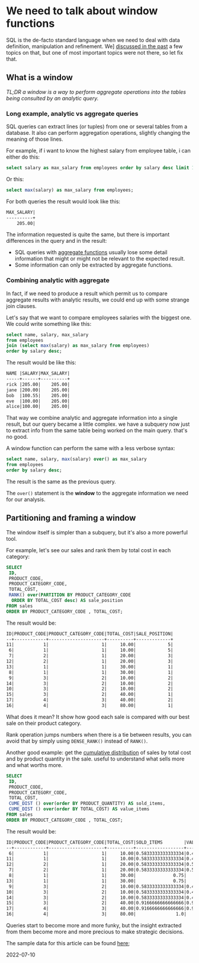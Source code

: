 # We need to talk about window functions

SQL is the de-facto standard language when we need to deal with data definition,
manipulation and refinement. We]
[discussed in the past](#/blog/0016-vanilla-sql-cookbook.md) a few topics on
that, but one of most important topics were not there, so let fix that.

## What is a window

_TL;DR a window is a way to perform aggregate operations into the tables being
consulted by an analytic query._

### Long example, analytic vs aggregate queries

SQL queries can extract lines (or tuples) from one or several tables from a
database. It also can perform aggregation operations, slightly changing the
meaning of those lines.

For example, if i want to know the highest salary from employee table, i can
either do this:

```sql
select salary as max_salary from employees order by salary desc limit 1;  
```

Or this:

```sql
select max(salary) as max_salary from employees;  
```

For both queries the result would look like this:

```markdown
MAX_SALARY|
----------+
    205.00|
```

The information requested is quite the same, but there is important differences
in the query and in the result:

- SQL queries with [aggregate functions](https://www.sqltutorial.org/sql-aggregate-functions/)
  usually lose some detail information that might or might not be relevant to
  the expected result.
- Some information can only be extracted by aggregate functions.

### Combining analytic with aggregate

In fact, if we need to produce a result which permit us to compare aggregate
results with analytic results, we could end up with some strange join clauses.

Let's say that we want to compare employees salaries with the biggest one. We
could write something like this:

```sql
select name, salary, max_salary 
from employees 
join (select max(salary) as max_salary from employees)
order by salary desc;  
```

The result would be like this:

```markdown
NAME |SALARY|MAX_SALARY|
-----+------+----------+
rick |205.00|    205.00|
jane |200.00|    205.00|
bob  |100.55|    205.00|
eve  |100.00|    205.00|
alice|100.00|    205.00|
```

That way we combine analytic and aggregate information into a single result, but
our query became a little complex. we have a subquery now just to extract info
from the same table being worked on the main query. that's no good.

A window function can perform the same with a less verbose syntax:

```sql
select name, salary, max(salary) over() as max_salary 
from employees 
order by salary desc;  
```

The result is the same as the previous query.

The `over()` statement is the **window** to the aggregate information we need
for our analysis.

## Partitioning and framing a window

The window itself is simpler than a subquery, but it's also a more powerful tool.

For example, let's see our sales and rank them by total cost in each category:

```sql
SELECT 
 ID,
 PRODUCT_CODE, 
 PRODUCT_CATEGORY_CODE, 
 TOTAL_COST,
 RANK() over(PARTITION BY PRODUCT_CATEGORY_CODE 
  ORDER BY TOTAL_COST desc) AS sale_position
FROM sales
ORDER BY PRODUCT_CATEGORY_CODE , TOTAL_COST;
```

The result would be:

```markdown
ID|PRODUCT_CODE|PRODUCT_CATEGORY_CODE|TOTAL_COST|SALE_POSITION|
--+------------+---------------------+----------+-------------+
11|           1|                    1|     10.00|            5|
 6|           1|                    1|     10.00|            5|
 7|           2|                    1|     20.00|            3|
12|           2|                    1|     20.00|            3|
13|           1|                    1|     30.00|            1|
 8|           1|                    1|     30.00|            1|
 9|           3|                    2|     10.00|            2|
14|           3|                    2|     10.00|            2|
10|           3|                    2|     10.00|            2|
15|           3|                    2|     40.00|            1|
17|           4|                    3|     40.00|            2|
16|           4|                    3|     80.00|            1|
```

What does it mean? It show how good each sale is compared with our best sale on
their product category.

Rank operation jumps numbers when there is a tie between results, you can avoid
that by simply using `DENSE_RANK()` instead of `RANK()`.

Another good example: get the
[cumulative distribution](https://www.sqltutorial.org/sql-window-functions/sql-cume_dist/)
of sales by total cost and by product quantity in the sale. useful to understand
what sells more and what worths more.

```sql
SELECT 
 ID,
 PRODUCT_CODE, 
 PRODUCT_CATEGORY_CODE, 
 TOTAL_COST,
 CUME_DIST () over(order BY PRODUCT_QUANTITY) AS sold_items,
 CUME_DIST () over(order BY TOTAL_COST) AS value_items
FROM sales
ORDER BY PRODUCT_CATEGORY_CODE , TOTAL_COST;
```

The result would be:

```markdown
ID|PRODUCT_CODE|PRODUCT_CATEGORY_CODE|TOTAL_COST|SOLD_ITEMS        |VALUE_ITEMS       |
--+------------+---------------------+----------+------------------+------------------+
 6|           1|                    1|     10.00|0.5833333333333334|0.4166666666666667|
11|           1|                    1|     10.00|0.5833333333333334|0.4166666666666667|
12|           2|                    1|     20.00|0.5833333333333334|0.5833333333333334|
 7|           2|                    1|     20.00|0.5833333333333334|0.5833333333333334|
 8|           1|                    1|     30.00|              0.75|              0.75|
13|           1|                    1|     30.00|              0.75|              0.75|
 9|           3|                    2|     10.00|0.5833333333333334|0.4166666666666667|
10|           3|                    2|     10.00|0.5833333333333334|0.4166666666666667|
14|           3|                    2|     10.00|0.5833333333333334|0.4166666666666667|
15|           3|                    2|     40.00|0.9166666666666666|0.9166666666666666|
17|           4|                    3|     40.00|0.9166666666666666|0.9166666666666666|
16|           4|                    3|     80.00|               1.0|               1.0|
```

Queries start to become more and more funky, but the insight extracted from them
become more and more precious to make strategic decisions.

The sample data for this article can be found [here](/post-pics/0035-we-need-to-talk-about-window-functions/sample.sql);

2022-07-10
